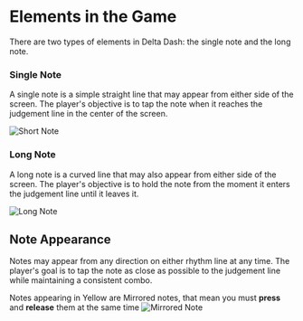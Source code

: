 # Elements in the Game

There are two types of elements in Delta Dash: the single note and the long note.

### Single Note

A single note is a simple straight line that may appear from either side of the screen. The player's objective is to tap the note when it reaches the judgement line in the center of the screen.

![Short Note](https://gateway.deltada.sh/screenshots/1121522050220321/e9Zk2A2qDpgXDLk2.png)

### Long Note

A long note is a curved line that may also appear from either side of the screen. The player's objective is to hold the note from the moment it enters the judgement line until it leaves it.

![Long Note](https://gateway.deltada.sh/screenshots/1121522050220321/3qtrw2959MhRGDAM.png)

## Note Appearance

Notes may appear from any direction on either rhythm line at any time. The player's goal is to tap the note as close as possible to the judgement line while maintaining a consistent combo.

Notes appearing in Yellow are Mirrored notes, that mean you must **press** and **release** them at the same time
![Mirrored Note](https://gateway.deltada.sh/screenshots/1121522050220321/yQ56f4tXnD7CXKHu.png)

